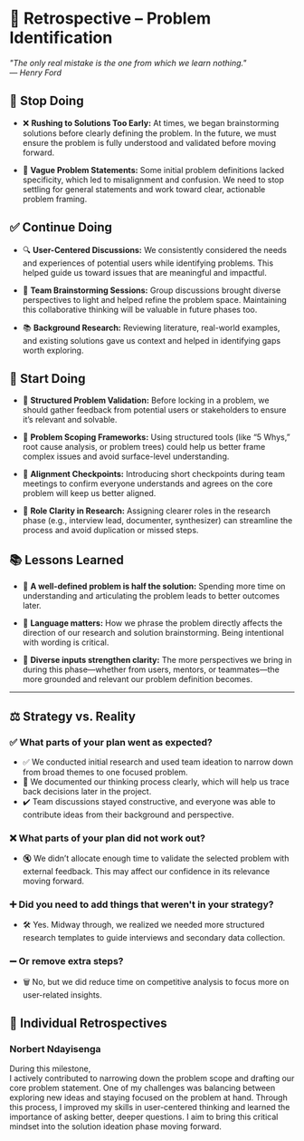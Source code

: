 <!-- this template is for inspiration, feel free to change it however you like! -->

# 🔄 Retrospective – Problem Identification

*"The only real mistake is the one from which we learn nothing."*  
*— Henry Ford*

## 🛑 Stop Doing

- ❌ **Rushing to Solutions Too Early:** At times, we began brainstorming solutions before clearly defining the problem. In the future, we must ensure the problem is fully understood and validated before moving forward.

- 🚫 **Vague Problem Statements:** Some initial problem definitions lacked specificity, which led to misalignment and confusion. We need to stop settling for general statements and work toward clear, actionable problem framing.

## ✅ Continue Doing

- 🔍 **User-Centered Discussions:** We consistently considered the needs and experiences of potential users while identifying problems. This helped guide us toward issues that are meaningful and impactful.

- 🤝 **Team Brainstorming Sessions:** Group discussions brought diverse perspectives to light and helped refine the problem space. Maintaining this collaborative thinking will be valuable in future phases too.

- 📚 **Background Research:** Reviewing literature, real-world examples, and existing solutions gave us context and helped in identifying gaps worth exploring.

## 🌟 Start Doing

- 📝 **Structured Problem Validation:** Before locking in a problem, we should gather feedback from potential users or stakeholders to ensure it’s relevant and solvable.

- 🎯 **Problem Scoping Frameworks:** Using structured tools (like “5 Whys,” root cause analysis, or problem trees) could help us better frame complex issues and avoid surface-level understanding.

- 🧭 **Alignment Checkpoints:** Introducing short checkpoints during team meetings to confirm everyone understands and agrees on the core problem will keep us better aligned.

- 👥 **Role Clarity in Research:** Assigning clearer roles in the research phase (e.g., interview lead, documenter, synthesizer) can streamline the process and avoid duplication or missed steps.

## 📚 Lessons Learned

- 🔎 **A well-defined problem is half the solution:** Spending more time on understanding and articulating the problem leads to better outcomes later.

- 💬 **Language matters:** How we phrase the problem directly affects the direction of our research and solution brainstorming. Being intentional with wording is critical.

- 🧠 **Diverse inputs strengthen clarity:** The more perspectives we bring in during this phase—whether from users, mentors, or teammates—the more grounded and relevant our problem definition becomes.

---

## ⚖️ Strategy vs. Reality

### ✅ What parts of your plan went as expected?

- ✅ We conducted initial research and used team ideation to narrow down from broad themes to one focused problem.  
- 📘 We documented our thinking process clearly, which will help us trace back decisions later in the project.  
- ✔️ Team discussions stayed constructive, and everyone was able to contribute ideas from their background and perspective.

### ❌ What parts of your plan did not work out?

- 🔇 We didn’t allocate enough time to validate the selected problem with external feedback. This may affect our confidence in its relevance moving forward.

### ➕ Did you need to add things that weren't in your strategy?

- 🛠️ Yes. Midway through, we realized we needed more structured research templates to guide interviews and secondary data collection.

### ➖ Or remove extra steps?

- 🗑️ No, but we did reduce time on competitive analysis to focus more on user-related insights.

## 👤 Individual Retrospectives

### Norbert Ndayisenga

During this milestone,  
I actively contributed to narrowing down the problem scope and drafting our core problem statement.
One of my challenges was balancing between exploring new ideas and staying focused on the problem at hand.
Through this process, I improved my skills in user-centered thinking and learned the importance of asking better, deeper questions.
I aim to bring this critical mindset into the solution ideation phase moving forward.
